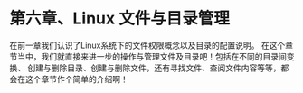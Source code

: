 # 第六章、Linux 文件与目录管理


在前一章我们认识了Linux系统下的文件权限概念以及目录的配置说明。 在这个章节当中，我们就直接来进一步的操作与管理文件及目录吧！包括在不同的目录间变换、 创建与删除目录、创建与删除文件，还有寻找文件、查阅文件内容等等，都会在这个章节作个简单的介绍啊！